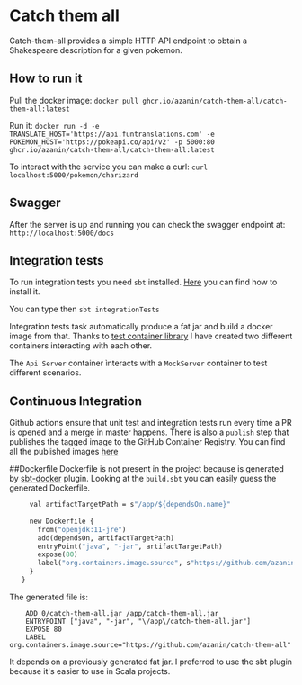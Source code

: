 # Catch them all

Catch-them-all provides a simple HTTP API endpoint to obtain a Shakespeare description for a given pokemon.

## How to run it

Pull the docker image:
```docker pull ghcr.io/azanin/catch-them-all/catch-them-all:latest```

Run it:
 ```docker run -d -e TRANSLATE_HOST='https://api.funtranslations.com' -e POKEMON_HOST='https://pokeapi.co/api/v2' -p 5000:80 ghcr.io/azanin/catch-them-all/catch-them-all:latest```

To interact with the service you can make a curl:
```curl localhost:5000/pokemon/charizard```

## Swagger 
After the server is up and running you can check the swagger endpoint at:
```http://localhost:5000/docs```

## Integration tests
To run integration tests you need `sbt` installed. 
[Here](https://www.scala-sbt.org/1.x/docs/Setup.html) you can find how to install it.

You can type then `sbt integrationTests`

Integration tests task automatically produce a fat jar and build a docker image from that.
Thanks to [test container library](https://github.com/testcontainers/testcontainers-scala)
I have created two different containers interacting with each other.

The `Api Server` container ìnteracts with a `MockServer` container to test different scenarios.

## Continuous Integration
Github actions ensure that unit test and integration tests run every time a PR is opened and a merge in master happens.
There is also a `publish` step that publishes the tagged image to the GitHub Container Registry.
You can find all the published images [here](https://github.com/users/azanin/packages/container/package/catch-them-all%2Fcatch-them-all)

##Dockerfile
Dockerfile is not present in the project because is generated by [sbt-docker](https://github.com/marcuslonnberg/sbt-docker) plugin.
Looking at the `build.sbt` you can easily guess the generated Dockerfile.

```def dockerFile(dependsOn: File) = {
     val artifactTargetPath = s"/app/${dependsOn.name}"
   
     new Dockerfile {
       from("openjdk:11-jre")
       add(dependsOn, artifactTargetPath)
       entryPoint("java", "-jar", artifactTargetPath)
       expose(80)
       label("org.containers.image.source", s"https://github.com/azanin/${projectName}")
     }
   }
```
The generated file is:
````FROM openjdk:11-jre
    ADD 0/catch-them-all.jar /app/catch-them-all.jar
    ENTRYPOINT ["java", "-jar", "\/app\/catch-them-all.jar"]
    EXPOSE 80
    LABEL org.containers.image.source="https://github.com/azanin/catch-them-all"
````

It depends on a previously generated fat jar.
I preferred to use the sbt plugin because it's easier to use in Scala projects.
